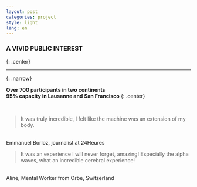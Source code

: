 ```yaml
---
layout: post
categories: project
style: light
lang: en
---
```


### A VIVID PUBLIC INTEREST
{: .center}
___
{: .narrow}

**Over 700 participants in two continents**
<br>
**95% capacity in Lausanne and San Francisco**
{: .center}

<br>

> It was truly incredible, I felt like the machine was an extension of my body.

<br>
Emmanuel Borloz, journalist at 24Heures

<br>

> It was an experience I will never forget, amazing! Especially the alpha waves, what an incredible cerebral experience!

<br>
Aline, Mental Worker from Orbe, Switzerland


